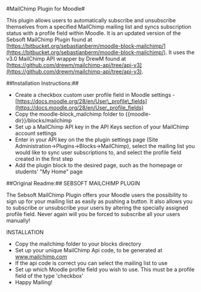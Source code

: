 #MailChimp Plugin for Moodle#


This plugin allows users to automatically subscribe and unsubscribe themselves from a specified MailChimp mailing list and syncs subscription status with a profile field within Moodle. It is an updated version of the Sebsoft MailChimp Plugin found at [https://bitbucket.org/sebastianberm/moodle-block-mailchimp/](https://bitbucket.org/sebastianberm/moodle-block-mailchimp/). It uses the v3.0 MailChimp API wrapper by DrewM found at [https://github.com/drewm/mailchimp-api/tree/api-v3](https://github.com/drewm/mailchimp-api/tree/api-v3).

##Installation Instructions:##


- Create a checkbox custom user profile field in Moodle settings - [https://docs.moodle.org/28/en/User\_profile\_fields](https://docs.moodle.org/28/en/User_profile_fields)
- Copy the moodle-block_mailchimp folder to {{moodle-dir}}/blocks/mailchimp
- Set up a MailChimp API key in the API Keys section of your MailChimp account settings
- Enter in your API key on the the plugin settings page (Site Administration->Plugins->Blocks->MailChimp), select the mailing list you would like to sync user subscriptions to, and select the profile field created in the first step
- Add the plugin block to the desired page, such as the homepage or students' "My Home" page 


##Original Readme:##
SEBSOFT MAILCHIMP PLUGIN

The Sebsoft MailChimp Plugin offers your Moodle users the possibility to sign up for your mailing list as easily 
as pushing a button. It also allows you to subscribe or unsubscribe your users by altering the specially assigned 
profile field. Never again will you be forced to subscribe all your users manually!

INSTALLATION

- Copy the mailchimp folder to your blocks directory
- Set up your unique MailChimp Api code, to be generated at www.mailchimp.com
- If the api code is correct you can select the mailing list to use
- Set up which Moodle profile field you wish to use. This must be a profile field of the type 'checkbox'
- Happy Mailing!
